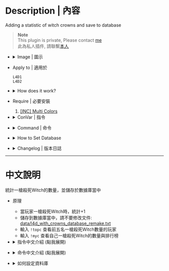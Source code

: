 # Description | 內容
Adding a statistic of witch crowns and save to database

> __Note__ <br/>
This plugin is private, Please contact [me](/#私人插件列表-private-plugins-list)<br/>
此為私人插件, 請聯繫[本人](/#私人插件列表-private-plugins-list)

* <details><summary>Image | 圖示</summary>

	* Record Top 5
	<br/>![l4d_with_crowns_database_remake_1](image/l4d_with_crowns_database_remake_1.jpg)
	<br/>![l4d_with_crowns_database_remake_2](image/l4d_with_crowns_database_remake_2.jpg)
	* Support MySql & Sqlite (支援資料庫，跨伺服器儲存)
	<br/>![l4d_with_crowns_database_remake_3](image/l4d_with_crowns_database_remake_3.jpg)
</details>

* Apply to | 適用於
	```
	L4D1
	L4D2
	```

* <details><summary>How does it work?</summary>

	* Add statistic when a player killed the witch in one shot
	* Save to database, do not modify [data/l4d_with_crowns_database_remake.txt](data/l4d_with_crowns_database_remake.txt)
	* Type ```!topc``` to see top 5 witch crowner
	* Type ```!myc``` to see your crowns and rank
</details>

* Require | 必要安裝
	1. [[INC] Multi Colors](https://github.com/fbef0102/L4D1_2-Plugins/releases/tag/Multi-Colors)

* <details><summary>ConVar | 指令</summary>

	* cfg/sourcemod/l4d_with_crowns_database_remake.cfg
		```php
		// 0=Plugin off, 1=Plugin on.
		l4d_with_crowns_database_remake_enable "1"

		// Numbers of real survivor players required at least to enable this plugin
		l4d_with_crowns_database_remake_survivor_required "2"

		// Database to save crown to.
		// Empty = Don't connect to database, use data/l4d_with_crowns_database_remake.txt only
		// (MySQL & SQLite supported)
		l4d_with_crowns_database_remake_sql "crowns"
		```
</details>

* <details><summary>Command | 命令</summary>

	* **Shows your own crown count and rank**
		```php
		sm_myc
		```

	* **Shows the top 5 crowners.**
		```php
		sm_topc
		```
</details>

* <details><summary>How to Set Database</summary>

	* Choose one of the following method
		1. MySQL: Database across server, set ConVar ```l4d_with_crowns_database_remake_sql "crowns"``` and write the following in ```sourcemod/configs/databases.cfg```
			```php
			// There would a data table named "crown_database_v2" in database
			"crowns"
			{
				"driver"			"mysql"
				"host"				"x.x.x.x"
				"database"			"yourdatabase"
				"user"				"youruser"
				"pass"				"yourpass"
				"port"				"yourport"
			}
			```

		2. Data: Local Database, set ConVar ```l4d_with_crowns_database_remake_sql ""```
			```php
			// All datas saved to ```sourcemod/data/l4d_with_crowns_database_remake.txt```
			```
</details>

* <details><summary>Changelog | 版本日誌</summary>

	* v1.0h (2025-1-10)
		* Remake code
		* Add mysql & sqilite database support
		* Fixed huge memory link and out of memory error
		* Change steam id type
		* Update cvars, cmds
	
	* Original
		* [By Die Teetasse](https://forums.alliedmods.net/showthread.php?t=123433)
</details>

- - - -
# 中文說明
統計一槍殺死Witch的數量，並儲存於數據庫當中

* 原理
	* 當玩家一槍殺死Witch時，統計+1
	* 儲存到數據庫當中，請不要修改文件: [data/l4d_with_crowns_database_remake.txt](data/l4d_with_crowns_database_remake.txt)
	* 輸入 ```!topc``` 查看前五名一槍殺死Witch數量的玩家
	* 輸入 ```!myc``` 查看自己一槍殺死Witch的數量與排行榜

* <details><summary>指令中文介紹 (點我展開)</summary>

	* cfg/sourcemod/l4d_with_crowns_database_remake.cfg
		```php
		// 0=關閉插件, 1=啟動插件
		l4d_with_crowns_database_remake_enable "1"

		// 至少需要X位真人玩家在倖存者隊伍才能有記錄
		l4d_with_crowns_database_remake_survivor_required "2"

		// 儲存統計的資料庫
		// 空 = 不使用資料庫, 只使用data/l4d_with_crowns_database_remake.txt
		// (支援 MySQL & SQLite)
		l4d_with_crowns_database_remake_sql "crowns"
		```
</details>

* <details><summary>命令中文介紹 (點我展開)</summary>

	* **查看自己一槍殺死Witch的數量與排行榜**
		```php
		sm_myc
		```

	* **查看前五名一槍殺死Witch數量的玩家**
		```php
		sm_topc
		```
</details>

* <details><summary>如何設定資料庫</summary>

	* 以下方法二選一
		1. MySQL: 支援跨伺服器，儲值經驗值，設定指令 ```l4d_with_crowns_database_remake_sql "crowns"```，然後設定文件 ```sourcemod/configs/databases.cfg```
			```php
			// 資料庫中自動創建表格，名稱是 "crown_database_v2"
			"crowns"
			{
				"driver"			"mysql"
				"host"				"x.x.x.x"
				"database"			"yourdatabase"
				"user"				"youruser"
				"pass"				"yourpass"
				"port"				"yourport"
			}
			```
			
		2. Data: 本地資料庫，設定指令 ```l4d_with_crowns_database_remake_sql ""```
			```php
			// 自動創建檔案: sourcemod/data/l4d_with_crowns_database_remake.txt
			```
</details>
